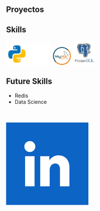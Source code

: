 ## Proyectos
## Skills
<img src="src/python.png" alt="Python" width="60"/><img src="src/nodejs.png" alt="Node.js" width="60" />
<img src="src/mysql.png" alt="Python" width="60"/><img src="src/postgresql.png" alt="PostgreSQL" width="60" />

## Future Skills
- Redis
- Data Science


<br><br>
<a href="https://www.linkedin.com/in/maximiliano-zonta/">
  <img src="src/linkedin.png" alt="LinkedIn">
</a>
